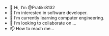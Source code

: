 - 👋 Hi, I’m @Pratikr8132
- 👀 I’m interested in software developer.    
- 🌱 I’m currently learning computer engineering.
- 💞️ I’m looking to collaborate on ...
- 📫 How to reach me...

<!---
Pratikr8132/Pratikr8132 is a ✨ special ✨ repository because its `README.md` (this file) appears on your GitHub profile.
You can click the Preview link to take a look at your changes.
--->
